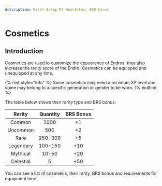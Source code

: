 ```yaml
---
description: First Group Of Wearables, BRS bonus
---
```


# Cosmetics

## Introduction

Cosmetics are used to customize the appearance of Endros, they also increase the rarity score of the Endro. Cosmetics can be equipped and unequipped at any time.

{% hint style="info" %}
Some cosmetics may need a minimum XP level and some may belong to a specific generation or gender to be worn.
{% endhint %}

The table below shows their rarity type and BRS bonus:

|   Rarity  | Quantity | BRS Bonus |
| :-------: | :------: | :-------: |
|   Common  |   1000   |     +1    |
|  Uncommon |    500   |     +2    |
|    Rare   |  250-300 |     +5    |
| Legendary |  100-150 |    +10    |
|  Mythical |   10-50  |    +20    |
| Celestial |     5    |    +50    |

You can see a list of cosmetics, their rarity, BRS bonus and requirements for equipment here.
